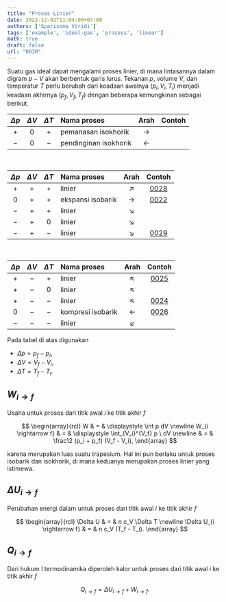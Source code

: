 ```yaml
---
title: "Proses Linier"
date: 2022-12-02T11:04:00+07:00
authors: ['Sparisoma Viridi']
tags: ['example', 'ideal-gas', 'process', 'linear']
math: true
draft: false
url: "0030"
---
```


Suatu gas ideal dapat mengalami proses linier, di mana lintasannya dalam digram $p-V$ akan berbentuk garis lurus. Tekanan $p$, volume $V$, dan temperatur $T$ perlu berubah dari keadaan awalnya $(p_i, V_i, T_i)$ menjadi keadaan akhirnya $(p_f, V_f, T_f)$ dengan beberapa kemungkinan sebagai berikut.

$\Delta p$ | $\Delta V$ | $\Delta T$ | Nama proses | Arah | Contoh 
:-: | :-: | :-: | :- | :-: | :-:
$+$ | $0$ | $+$ | pemanasan isokhorik   | &rightarrow; | &nbsp;
$-$ | $0$ | $-$ | pendinginan isokhorik | &leftarrow;  | &nbsp;

&nbsp;


$\Delta p$ | $\Delta V$ | $\Delta T$ | Nama proses | Arah | Contoh 
:-: | :-: | :-: | :- | :-: | :-:
$+$ | $+$ | $+$ | linier                 | &UpperRightArrow; | [0028](../0028)
$0$ | $+$ | $+$ | ekspansi isobarik      | &rightarrow;      | [0022](../0022)
$-$ | $+$ | $+$ | linier                 | &LowerRightArrow; | &nbsp;
$-$ | $+$ | $0$ | linier                 | &LowerRightArrow; | &nbsp;
$-$ | $+$ | $-$ | linier                 | &LowerRightArrow; | [0029](../0029)

&nbsp;

$\Delta p$ | $\Delta V$ | $\Delta T$ | Nama proses | Arah | Contoh 
:-: | :-: | :-: | :- | :-: | :-:
$+$ | $-$ | $+$ | linier                 | &UpperLeftArrow; | [0025](../0025)
$+$ | $-$ | $0$ | linier                 | &UpperLeftArrow; | &nbsp;
$+$ | $-$ | $-$ | linier                 | &UpperLeftArrow; | [0024](../0024)
$0$ | $-$ | $-$ | kompresi isobarik      | &leftarrow;      | [0026](../0026)
$-$ | $-$ | $-$ | linier                 | &LowerLeftArrow; | &nbsp;

Pada tabel di atas digunakan
+ $\Delta p = p_f - p_i$,
+ $\Delta V = V_f - V_i$,
+ $\Delta T = T_f - T_i$.


## $W_{i \rightarrow f}$
Usaha untuk proses dari titik awal $i$ ke titik akhir $f$

$$
\begin{array}{rcl}
W & = & \displaystyle \int p dV \newline
W_{i \rightarrow f} & = & \displaystyle \int_{V_i}^{V_f} p \ dV \newline
& = & \frac12 (p_i + p_f) (V_f - V_i),
\end{array}
$$

karena merupakan luas suatu trapesium. Hal ini pun berlaku untuk proses isobarik dan isokhorik, di mana keduanya merupakan proses linier yang istimewa.


## $\Delta U_{i \rightarrow f}$
Perubahan energi dalam untuk proses dari titik awal $i$ ke titik akhir $f$

$$
\begin{array}{rcl}
\Delta U & = & n c_V \Delta T \newline
\Delta U_{i \rightarrow f} & = & n c_V (T_f - T_i).
\end{array}
$$


## $Q_{i \rightarrow f}$
Dari hukum I termodinamika diperoleh kalor untuk proses dari titik awal $i$ ke titik akhir $f$

$$
Q_{i \rightarrow f} = \Delta U_{i \rightarrow f} + W_{i \rightarrow f}.
$$
